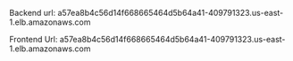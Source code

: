 Backend url: a57ea8b4c56d14f668665464d5b64a41-409791323.us-east-1.elb.amazonaws.com

Frontend Url: a57ea8b4c56d14f668665464d5b64a41-409791323.us-east-1.elb.amazonaws.com